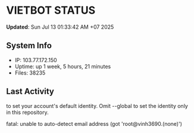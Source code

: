 # VIETBOT STATUS
**Updated**: Sun Jul 13 01:33:42 AM +07 2025

## System Info
- IP: 103.77.172.150
- Uptime: up 1 week, 5 hours, 21 minutes
- Files: 38235

## Last Activity

to set your account's default identity.
Omit --global to set the identity only in this repository.

fatal: unable to auto-detect email address (got 'root@vinh3690.(none)')
